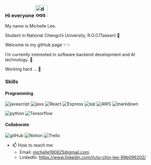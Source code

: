 ### Hi everyone  <img src="https://user-images.githubusercontent.com/79308206/234523152-47607bb4-5ea2-42fc-acf2-750cb4fb95ce.gif" alt="doggy-dog" width="40" height="40">


My name is Michelle Lee.

Student in National Chengchi University, R.O.C(Taiwan) 🌱 

Welcome to my gitHub page ✨✨

I’m currently interested in software backend development and AI technology. 🔭 

Working hard ... 💪

### Skills
#### Programming

![javascript](https://img.shields.io/badge/JavaScript-F7DF1E?style=for-the-badge&logo=JavaScript&logoColor=white)
![java](https://img.shields.io/badge/Java-ED8B00?style=for-the-badge&logo=openjdk&logoColor=white)
![React](https://img.shields.io/badge/React-20232A?style=for-the-badge&logo=react&logoColor=61DAFB)
![Express](https://img.shields.io/badge/Express.js-404D59?style=for-the-badge)
![sql](https://img.shields.io/badge/MySQL-00000F?style=for-the-badge&logo=mysql&logoColor=white)
![AWS](https://img.shields.io/badge/Amazon_AWS-FF9900?style=for-the-badge&logo=amazonaws&logoColor=white)
![markdown](https://img.shields.io/badge/Markdown-000000?style=for-the-badge&logo=markdown&logoColor=white)

![python](https://img.shields.io/badge/Python-3776AB?style=for-the-badge&logo=python&logoColor=white)
![Tensorflow](https://img.shields.io/badge/TensorFlow-FF6F00?style=for-the-badge&logo=tensorflow&logoColor=white)




#### Collaborate

![gitHub](https://img.shields.io/badge/GitHub-100000?style=for-the-badge&logo=github&logoColor=white)
![Notion](https://img.shields.io/badge/Notion-000000?style=for-the-badge&logo=notion&logoColor=white)
![Trello](https://img.shields.io/badge/Trello-0052CC?style=for-the-badge&logo=trello&logoColor=white)



- 📫 How to reach me:
  * Email: michelle190625@gmail.com
  * LinkedIn: https://www.linkedin.com/in/ju-chin-lee-99b096202/


<!--
**5-michelle/5-michelle** is a ✨ _special_ ✨ repository because its `README.md` (this file) appears on your GitHub profile.

Here are some ideas to get you started:

- 🔭 I’m currently working on ...
- 🌱 I’m currently learning ...
- 👯 I’m looking to collaborate on ...
- 🤔 I’m looking for help with ...
- 💬 Ask me about ...
- 📫 How to reach me: ...
- 😄 Pronouns: ...
- ⚡ Fun fact: ...
-->
